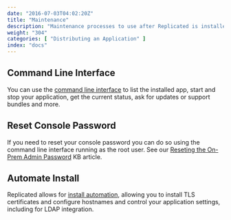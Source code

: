```yaml
---
date: "2016-07-03T04:02:20Z"
title: "Maintenance"
description: "Maintenance processes to use after Replicated is installed"
weight: "304"
categories: [ "Distributing an Application" ]
index: "docs"
---
```


## Command Line Interface

You can use the [command line interface](/reference/replicated-cli/) to list the installed app, start and stop
your application, get the current status, ask for updates or support bundles and more.

## Reset Console Password

If you need to reset your console password you can do so using the command line interface running as the
root user.  See our [Reseting the On-Prem Admin Password](/docs/kb/supporting-your-customers/resetting-console-password/)
KB article.

## Automate Install

Replicated allows for [install automation](/docs/kb/developer-resources/automate-install/),
allowing you to install TLS certificates and configure hostnames and control your
application settings, including for LDAP integration.